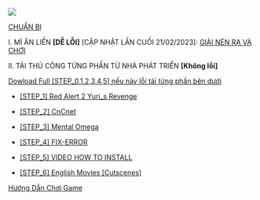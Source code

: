 ![](https://i.imgur.com/OrjTWmK.jpg)

[CHUẨN BỊ](https://github.com/ANTU-ALT-F4/CHUANBI)

I. MÌ ĂN LIỀN **[DỄ LỖI]** [CẬP NHẬT LẦN CUỐI 21/02/2023]: 
[GIẢI NÉN RA VÀ CHƠI](https://drive.google.com/file/d/1ghsSjFXuoTECS247Ysivl3xHU3eNkMKW/view?usp=sharing)

II. TẢI THỦ CÔNG TỪNG PHẦN TỪ NHÀ PHÁT TRIỂN **[Không lỗi]**

[Dowload Full [STEP_0,1,2,3,4,5] nếu này lỗi tải từng phần bên dưới](https://drive.google.com/uc?export=download&id=1f9ADPcXNd6f5jSwJ_sykoBcIhhqY_JOF)



- [ [STEP_1] Red Alert 2 Yuri_s Revenge](https://drive.google.com/uc?export=download&id=1AjLyOo_3uBo7X9_-TvEyuyMZKfRxqauT)

- [ [STEP_2] CnCnet](https://downloads.cncnet.org/CnCNet5_YR_Installer.exe)

- [ [STEP_3] Mental Omega](http://mentalomega.com/index.php?page=download)

- [ [STEP_4] FIX-ERROR](https://drive.google.com/file/d/1FQpNSF1rc5IH4SV9bGbaB2svm3Xx5a4i/view?usp=sharing)

- [ [STEP_5] VIDEO HOW TO INSTALL](https://youtube.com/playlist?list=PLMkkahCVDnIvK6ZJ6IcEZ7MSqecF5ZxZ0)

- [ [STEP_6] English Movies [Cutscenes]](https://drive.google.com/file/d/1oOJNa9HfQ8c7gIPwO03CiaXxZFYioT-Z/view?usp=sharing)

[Hướng Dẫn Chơi Game](https://github.com/ANTU-ALT-F4/Red-Alert-2/blob/main/H%C6%AF%E1%BB%9ANG%20D%E1%BA%AAN%20XB%20l%E1%BA%A7n%201.pdf)
